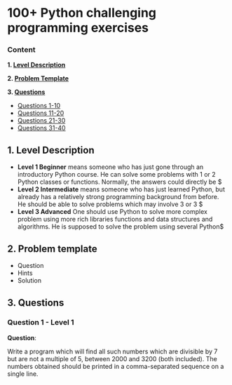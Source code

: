 # 100+ Python challenging programming exercises
### Content
**1. [Level Description](https://github.com/WenJoy001/Python-programming-exercises#1level-description)**

**2. [Problem Template](https://github.com/WenJoy001/Python-programming-exercises#2problem-template)**

**3. [Questions](https://github.com/WenJoy001/Python-programming-exercises#3questions)**

* [Questions 1-10](https://github.com/WenJoy001/Python-programming-exercises#question-1---level-1)
* [Questions 11-20](https://github.com/WenJoy001/Python-programming-exercises#question-1---level-11)
* [Questions 21-30](https://github.com/WenJoy001/Python-programming-exercises#question-1---level-21)
* [Questions 31-40](https://github.com/WenJoy001/Python-programming-exercises#question-1---level-31)

## 1.   Level Description
- **Level 1 Beginner**  means someone who has just gone through an introductory Python course. He can solve some problems with 1 or 2 Python classes or functions. Normally, the answers could directly be $
- **Level 2 Intermediate** means someone who has just learned Python, but already has a relatively strong programming background from before. He should be able to solve problems which may involve 3 or 3 $
- **Level 3 Advanced** One should use Python to solve more complex problem using more rich libraries functions and data structures and algorithms. He is supposed to solve the problem using several Python$

## 2.   Problem template

- Question
- Hints
- Solution

## 3.   Questions

### Question 1 - Level 1

**Question**:

Write a program which will find all such numbers which are divisible by 7 but are not a multiple of 5,
between 2000 and 3200 (both included).
The numbers obtained should be printed in a comma-separated sequence on a single line.
